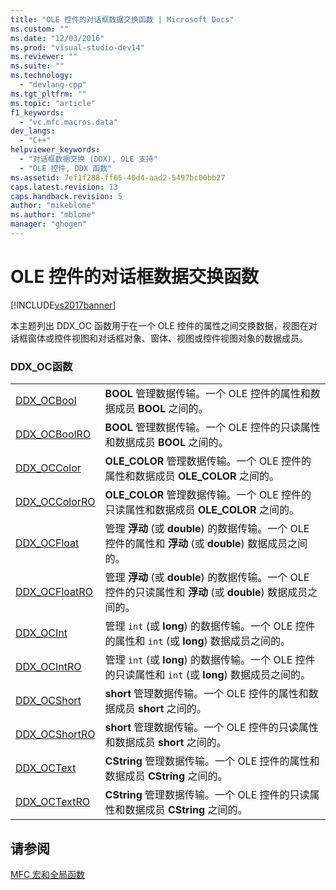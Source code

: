 ```yaml
---
title: "OLE 控件的对话框数据交换函数 | Microsoft Docs"
ms.custom: ""
ms.date: "12/03/2016"
ms.prod: "visual-studio-dev14"
ms.reviewer: ""
ms.suite: ""
ms.technology: 
  - "devlang-cpp"
ms.tgt_pltfrm: ""
ms.topic: "article"
f1_keywords: 
  - "vc.mfc.macros.data"
dev_langs: 
  - "C++"
helpviewer_keywords: 
  - "对话框数据交换 (DDX), OLE 支持"
  - "OLE 控件, DDX 函数"
ms.assetid: 7ef1f288-ff65-40d4-aad2-5497bc00bb27
caps.latest.revision: 13
caps.handback.revision: 5
author: "mikeblome"
ms.author: "mblome"
manager: "ghogen"
---
```

# OLE 控件的对话框数据交换函数
[!INCLUDE[vs2017banner](../../assembler/inline/includes/vs2017banner.md)]

本主题列出 DDX\_OC 函数用于在一个 OLE 控件的属性之间交换数据，视图在对话框窗体或控件视图和对话框对象、窗体、视图或控件视图对象的数据成员。  
  
### DDX\_OC函数  
  
|||  
|-|-|  
|[DDX\_OCBool](../Topic/DDX_OCBool.md)|**BOOL** 管理数据传输。一个 OLE 控件的属性和数据成员 **BOOL** 之间的。|  
|[DDX\_OCBoolRO](../Topic/DDX_OCBoolRO.md)|**BOOL** 管理数据传输。一个 OLE 控件的只读属性和数据成员 **BOOL** 之间的。|  
|[DDX\_OCColor](../Topic/DDX_OCColor.md)|**OLE\_COLOR** 管理数据传输。一个 OLE 控件的属性和数据成员 **OLE\_COLOR** 之间的。|  
|[DDX\_OCColorRO](../Topic/DDX_OCColorRO.md)|**OLE\_COLOR** 管理数据传输。一个 OLE 控件的只读属性和数据成员 **OLE\_COLOR** 之间的。|  
|[DDX\_OCFloat](../Topic/DDX_OCFloat.md)|管理 **浮动** \(或 **double**\) 的数据传输。一个 OLE 控件的属性和 **浮动** \(或 **double**\) 数据成员之间的。|  
|[DDX\_OCFloatRO](../Topic/DDX_OCFloatRO.md)|管理 **浮动** \(或 **double**\) 的数据传输。一个 OLE 控件的只读属性和 **浮动** \(或 **double**\) 数据成员之间的。|  
|[DDX\_OCInt](../Topic/DDX_OCInt.md)|管理 `int` \(或 **long**\) 的数据传输。一个 OLE 控件的属性和 `int` \(或 **long**\) 数据成员之间的。|  
|[DDX\_OCIntRO](../Topic/DDX_OCIntRO.md)|管理 `int` \(或 **long**\) 的数据传输。一个 OLE 控件的只读属性和 `int` \(或 **long**\) 数据成员之间的。|  
|[DDX\_OCShort](../Topic/DDX_OCShort.md)|**short** 管理数据传输。一个 OLE 控件的属性和数据成员 **short** 之间的。|  
|[DDX\_OCShortRO](../Topic/DDX_OCShortRO.md)|**short** 管理数据传输。一个 OLE 控件的只读属性和数据成员 **short** 之间的。|  
|[DDX\_OCText](../Topic/DDX_OCText.md)|**CString** 管理数据传输。一个 OLE 控件的属性和数据成员 **CString** 之间的。|  
|[DDX\_OCTextRO](../Topic/DDX_OCTextRO.md)|**CString** 管理数据传输。一个 OLE 控件的只读属性和数据成员 **CString** 之间的。|  
  
## 请参阅  
 [MFC 宏和全局函数](../../mfc/reference/mfc-macros-and-globals.md)